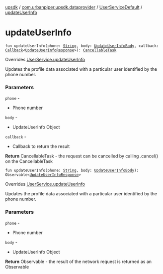 [upsdk](../../index.md) / [com.urbanpiper.upsdk.dataprovider](../index.md) / [UserServiceDefault](index.md) / [updateUserInfo](./update-user-info.md)

# updateUserInfo

`fun updateUserInfo(phone: `[`String`](https://kotlinlang.org/api/latest/jvm/stdlib/kotlin/-string/index.html)`, body: `[`UpdateUserInfoBody`](../../com.urbanpiper.upsdk.model/-update-user-info-body/index.md)`, callback: `[`Callback`](../-callback/index.md)`<`[`UpdateUserInfoResponse`](../../com.urbanpiper.upsdk.model.networkresponse/-update-user-info-response/index.md)`>): `[`CancellableTask`](../-cancellable-task/index.md)

Overrides [UserService.updateUserInfo](../-user-service/update-user-info.md)

Updates the profile data associated with a particular user identified by the phone number.

### Parameters

`phone` -
* Phone number

`body` -
* UpdateUserInfo Object

`callback` -
* Callback to return the result

**Return**
CancellableTask - the request can be cancelled by calling .cancel() on the CancellableTask

`fun updateUserInfo(phone: `[`String`](https://kotlinlang.org/api/latest/jvm/stdlib/kotlin/-string/index.html)`, body: `[`UpdateUserInfoBody`](../../com.urbanpiper.upsdk.model/-update-user-info-body/index.md)`): Observable<`[`UpdateUserInfoResponse`](../../com.urbanpiper.upsdk.model.networkresponse/-update-user-info-response/index.md)`>`

Overrides [UserService.updateUserInfo](../-user-service/update-user-info.md)

Updates the profile data associated with a particular user identified by the phone number.

### Parameters

`phone` -
* Phone number

`body` -
* UpdateUserInfo Object

**Return**
Observable - the result of the network request is returned as an Observable

